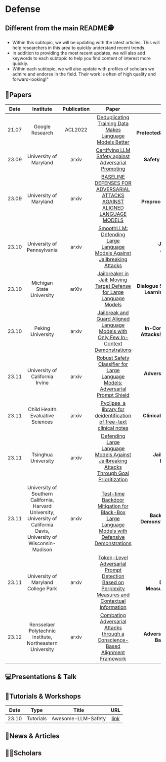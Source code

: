# Defense

## Different from the main README🕵️

- Within this subtopic, we will be updating with the latest articles. This will help researchers in this area to quickly understand recent trends.
- In addition to providing the most recent updates, we will also add keywords to each subtopic to help you find content of interest more quickly.
- Within each subtopic, we will also update with profiles of scholars we admire and endorse in the field. Their work is often of high quality and forward-looking!"


## 📑Papers

| Date  |                                                       Institute                                                        | Publication |                                                                Paper                                                                 |                                     Keywords                                      |
|:-----:|:----------------------------------------------------------------------------------------------------------------------:|:-----------:|:------------------------------------------------------------------------------------------------------------------------------------:|:---------------------------------------------------------------------------------:|
| 21.07 |                                                    Google Research                                                     |   ACL2022   |               [Deduplicating Training Data Makes Language Models Better](https://aclanthology.org/2022.acl-long.577/)                |             **Privacy Protected**&**Deduplication**&**Memorization**              |
| 23.09 |                                                 University of Maryland                                                 |    arxiv    |                       [Certifying LLM Safety against Adversarial Prompting](https://arxiv.org/abs/2309.02705)                        |                     **Safety Filter**&**Adversarial Prompts**                     |
| 23.09 |                                                 University of Maryland                                                 |    arxiv    |            [BASELINE DEFENSES FOR ADVERSARIAL ATTACKS AGAINST ALIGNED LANGUAGE MODELS](https://arxiv.org/abs/2309.00614)             |          **Perplexity**&**Input Preprocessing**&**Adversarial Training**          |
| 23.10 |                                               University of Pennsylvania                                               |    arxiv    |             [SmoothLLM: Defending Large Language Models Against Jailbreaking Attacks](https://arxiv.org/abs/2310.03684)              |               **Jailbreak**&**Adversarial Attack**&**Perturbation**               |
| 23.10 |                                               Michigan State University                                                |    arXiv    |               [Jailbreaker in Jail: Moving Target Defense for Large Language Models](https://arxiv.org/abs/2310.02417)               |  **Dialogue System**&**Trustworthy Machine Learning**&**Moving Target Defense**   |
| 23.10 |                                                   Peking University                                                    |    arxiv    |       [Jailbreak and Guard Aligned Language Models with Only Few In-Context Demonstrations](https://arxiv.org/abs/2310.06387)        |   **In-Context Learning**&**Adversarial Attacks**&**In-Context Demonstrations**   |
| 23.11 |                                            University of California Irvine                                             |    arxiv    |          [Robust Safety Classifier for Large Language Models: Adversarial Prompt Shield](https://arxiv.org/abs/2311.00172)           |                **Adversarial Prompt Shield**&**Safety Classifier**                |
| 23.11 |                                            Child Health Evaluative Sciences                                            |    arxiv    |               [Pyclipse, a library for deidentification of free-text clinical notes](https://arxiv.org/abs/2311.02748)               |                    **Clinical Text Data**&**Deidentification**                    |
| 23.11 |                                                  Tsinghua University                                                   |    arxiv    |     [Defending Large Language Models Against Jailbreaking Attacks Through Goal Prioritization](https://arxiv.org/abs/2311.09096)     |            **Jailbreaking Attacks**&**Goal Prioritization**&**Safety**            |
| 23.11 | University of Southern California, Harvard University, University of California Davis, University of Wisconsin-Madison |    arxiv    | [Test-time Backdoor Mitigation for Black-Box Large Language Models with Defensive Demonstrations](https://arxiv.org/abs/2311.09763)  |      **Backdoor Attacks**&**Defensive Demonstrations**&**Test-Time Defense**      |
| 23.11 |                                          University of Maryland College Park                                           |    arxiv    | [Token-Level Adversarial Prompt Detection Based on Perplexity Measures and Contextual Information](https://arxiv.org/abs/2311.11509) | **Adversarial Prompt Detection**&**Perplexity Measures**&**Token-level Analysis** |
| 23.12 |                               Rensselaer Polytechnic Institute, Northeastern University                                |    arxiv    |           [Combating Adversarial Attacks through a Conscience-Based Alignment Framework](https://arxiv.org/abs/2312.00029)           |         **Adversarial Attacks**&**Conscience-Based Alignment**&**Safety**         |



## 💻Presentations & Talk


## 📖Tutorials & Workshops

| Date  |   Type    |       Title        |                         URL                          |
|:-----:|:---------:|:------------------:|:----------------------------------------------------:|
| 23.10 | Tutorials | Awesome-LLM-Safety | [link](https://github.com/ydyjya/Awesome-LLM-Safety) |

## 📰News & Articles

## 🧑‍🏫Scholars
